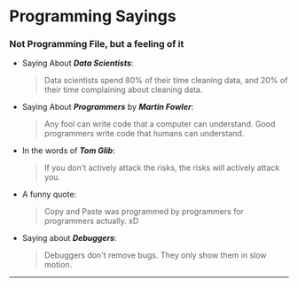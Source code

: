 # Programming Sayings
### Not Programming File, but a feeling of it

- Saying About ***Data Scientists***:
  > Data scientists spend 80% of their time cleaning data, and 20% of their time complaining about cleaning data.

- Saying About ***Programmers*** by ***Martin Fowler***:
  > Any fool can write code that a computer can understand. Good programmers write code that humans can understand.
- In the words of ***Tom Glib***:
  > If you don't actively attack the risks, the risks will actively attack you.
- A funny quote:
  > Copy and Paste was programmed by programmers for programmers actually. xD
- Saying about ***Debuggers***:
  > Debuggers don't remove bugs. They only show them in slow motion.


--------------

